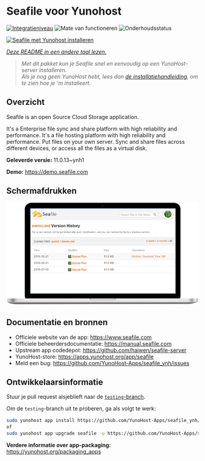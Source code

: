 <!--
NB: Deze README is automatisch gegenereerd door <https://github.com/YunoHost/apps/tree/master/tools/readme_generator>
Hij mag NIET handmatig aangepast worden.
-->

# Seafile voor Yunohost

[![Integratieniveau](https://dash.yunohost.org/integration/seafile.svg)](https://ci-apps.yunohost.org/ci/apps/seafile/) ![Mate van functioneren](https://ci-apps.yunohost.org/ci/badges/seafile.status.svg) ![Onderhoudsstatus](https://ci-apps.yunohost.org/ci/badges/seafile.maintain.svg)

[![Seafile met Yunohost installeren](https://install-app.yunohost.org/install-with-yunohost.svg)](https://install-app.yunohost.org/?app=seafile)

*[Deze README in een andere taal lezen.](./ALL_README.md)*

> *Met dit pakket kun je Seafile snel en eenvoudig op een YunoHost-server installeren.*  
> *Als je nog geen YunoHost hebt, lees dan [de installatiehandleiding](https://yunohost.org/install), om te zien hoe je 'm installeert.*

## Overzicht

Seafile is an open Source Cloud Storage application.

It's a Enterprise file sync and share platform with high reliability and performance. It's a file hosting platform with high reliability and performance. Put files on your own server. Sync and share files across different devices, or access all the files as a virtual disk.


**Geleverde versie:** 11.0.13~ynh1

**Demo:** <https://demo.seafile.com>

## Schermafdrukken

![Schermafdrukken van Seafile](./doc/screenshots/screenshot.png)

## Documentatie en bronnen

- Officiele website van de app: <https://www.seafile.com>
- Officiele beheerdersdocumentatie: <https://manual.seafile.com>
- Upstream app codedepot: <https://github.com/haiwen/seafile-server>
- YunoHost-store: <https://apps.yunohost.org/app/seafile>
- Meld een bug: <https://github.com/YunoHost-Apps/seafile_ynh/issues>

## Ontwikkelaarsinformatie

Stuur je pull request alsjeblieft naar de [`testing`-branch](https://github.com/YunoHost-Apps/seafile_ynh/tree/testing).

Om de `testing`-branch uit te proberen, ga als volgt te werk:

```bash
sudo yunohost app install https://github.com/YunoHost-Apps/seafile_ynh/tree/testing --debug
of
sudo yunohost app upgrade seafile -u https://github.com/YunoHost-Apps/seafile_ynh/tree/testing --debug
```

**Verdere informatie over app-packaging:** <https://yunohost.org/packaging_apps>
